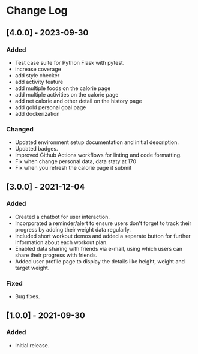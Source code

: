# Change Log

## [4.0.0] - 2023-09-30
### Added
- Test case suite for Python Flask with pytest.
- increase coverage
- add style checker
- add activity feature 
- add multiple foods on the calorie page
- add multiple activities on the calorie page
- add net calorie and other detail on the history page
- add gold personal goal page
- add dockerization

### Changed
- Updated environment setup documentation and initial description.
- Updated badges.
- Improved Github Actions workflows for linting and code formatting.
- Fix when change personal data, data staty at 170
- Fix when you refresh the calorie page it submit

## [3.0.0] - 2021-12-04
### Added
- Created a chatbot for user interaction.
- Incorporated a reminder/alert to ensure users don't forget to track their progress by adding their weight data regularly.
- Included short workout demos and added a separate button for further information about each workout plan.
- Enabled data sharing with friends via e-mail, using which users can share their progress with friends.
- Added user profile page to display the details like height, weight and target weight.

### Fixed
- Bug fixes.

## [1.0.0] - 2021-09-30
### Added
- Initial release.


